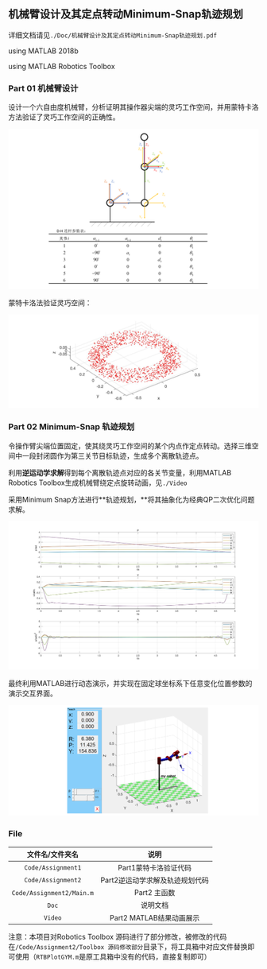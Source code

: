 ## 机械臂设计及其定点转动Minimum-Snap轨迹规划

详细文档请见`./Doc/机械臂设计及其定点转动Minimum-Snap轨迹规划.pdf`

using MATLAB 2018b

using MATLAB Robotics Toolbox

### Part 01 机械臂设计

设计一个六自由度机械臂，分析证明其操作器尖端的灵巧工作空间，并用蒙特卡洛方法验证了灵巧工作空间的正确性。

<img src="./Img/DH.png">

蒙特卡洛法验证灵巧空间：

<img src="./Img/res.png">



### Part 02 Minimum-Snap 轨迹规划

令操作臂尖端位置固定，使其绕灵巧工作空间的某个内点作定点转动。选择三维空间中一段封闭圆作为第三关节目标轨迹，生成多个离散轨迹点。

利用**逆运动学求解**得到每个离散轨迹点对应的各关节变量，利用MATLAB Robotics Toolbox生成机械臂绕定点旋转动画，见`./Video`

采用Minimum Snap方法进行**轨迹规划，**将其抽象化为经典QP二次优化问题求解。

<img src="./Img/pva.jpg">

最终利用MATLAB进行动态演示，并实现在固定球坐标系下任意变化位置参数的演示交互界面。

<img src="./Img/teach.png">





### File

|      文件名/文件夹名      |              说明               |
| :-----------------------: | :-----------------------------: |
|    `Code/Assignment1`     |      Part1蒙特卡洛验证代码      |
|    `Code/Assignment2`     | Part2逆运动学求解及轨迹规划代码 |
| `Code/Assignment2/Main.m` |          Part2 主函数           |
|           `Doc`           |            说明文档             |
|          `Video`          |    Part2 MATLAB结果动画展示     |

注意：本项目对Robotics Toolbox 源码进行了部分修改，被修改的代码在`/Code/Assignment2/Toolbox 源码修改部分`目录下，将工具箱中对应文件替换即可使用（`RTBPlotGYM.m`是原工具箱中没有的代码，直接复制即可）